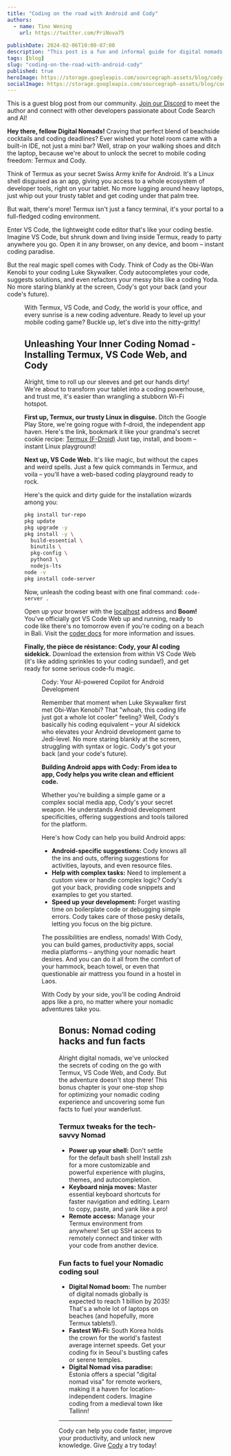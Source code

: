 ```yaml
---
title: "Coding on the road with Android and Cody"
authors:
  - name: Tino Wening
    url: https://twitter.com/PriNova75
  
publishDate: 2024-02-06T10:00-07:00
description: "This post is a fun and informal guide for digital nomads, showcasing how Termux and Cody turn your tablet into a beach-friendly coding hub. It's all about ditching the laptop for a lightweight setup with Termux's Linux shell, VS Code's web version, and Cody."
tags: [blog]
slug: "coding-on-the-road-with-android-cody"
published: true
heroImage: https://storage.googleapis.com/sourcegraph-assets/blog/cody-on-the-road/coding-on-the-road-with-android-cody-og.png
socialImage: https://storage.googleapis.com/sourcegraph-assets/blog/cody-on-the-road/coding-on-the-road-with-android-cody-og.png
---
```


<Alert type="secondary">This is a guest blog post from our community. <a href="https://discord.com/servers/sourcegraph-969688426372825169" target="_blank">Join our Discord</a> to meet the author and connect with other developers passionate about Code Search and AI!</Alert>

**Hey there, fellow Digital Nomads!** Craving that perfect blend of beachside cocktails and coding deadlines? Ever wished your hotel room came with a built-in IDE, not just a mini bar? Well, strap on your walking shoes and ditch the laptop, because we're about to unlock the secret to mobile coding freedom: Termux and Cody.

Think of Termux as your secret Swiss Army knife for Android. It's a Linux shell disguised as an app, giving you access to a whole ecosystem of developer tools, right on your tablet. No more lugging around heavy laptops, just whip out your trusty tablet and get coding under that palm tree. 

But wait, there's more! Termux isn't just a fancy terminal, it's your portal to a full-fledged coding environment. 

Enter VS Code, the lightweight code editor that's like your coding bestie. Imagine VS Code, but shrunk down and living inside Termux, ready to party anywhere you go. Open it in any browser, on any device, and boom – instant coding paradise.

But the real magic spell comes with Cody. Think of Cody as the Obi-Wan Kenobi to your coding Luke Skywalker. Cody autocompletes your code, suggests solutions, and even refactors your messy bits like a coding Yoda. No more staring blankly at the screen, Cody's got your back (and your code's future).

<Figure 
  src="https://storage.googleapis.com/sourcegraph-assets/blog/cody-on-the-road/image1.jpg"
  alt="Cody as the Obi-Wan Kenobi "
  caption="Cody as the Obi-Wan Kenobi "
/>

With Termux, VS Code, and Cody, the world is your office, and every sunrise is a new coding adventure. Ready to level up your mobile coding game? Buckle up, let's dive into the nitty-gritty!

## Unleashing Your Inner Coding Nomad - Installing Termux, VS Code Web, and Cody

Alright, time to roll up our sleeves and get our hands dirty! We're about to transform your tablet into a coding powerhouse, and trust me, it's easier than wrangling a stubborn Wi-Fi hotspot.

**First up, Termux, our trusty Linux in disguise.** Ditch the Google Play Store, we're going rogue with f-droid, the independent app haven. Here's the link, bookmark it like your grandma's secret cookie recipe: [Termux (F-Droid)](https://f-droid.org/en/packages/com.termux/) Just tap, install, and boom – instant Linux playground!

**Next up, VS Code Web.** It's like magic, but without the capes and weird spells. Just a few quick commands in Termux, and voila – you'll have a web-based coding playground ready to rock.

Here's the quick and dirty guide for the installation wizards among you:

```bash
pkg install tur-repo
pkg update
pkg upgrade -y
pkg install -y \
  build-essential \
  binutils \
  pkg-config \
  python3 \
  nodejs-lts
node -v
pkg install code-server
```

Now, unleash the coding beast with one final command: `code-server .`

Open up your browser with the [localhost](http://127.0.0.1:8080) address and **Boom!** You've officially got VS Code Web up and running, ready to code like there's no tomorrow even if you're coding on a beach in Bali. Visit the [coder docs](https://coder.com/docs/code-server/latest/termux#installation) for more information and issues.

**Finally, the pièce de résistance: Cody, your AI coding sidekick.** Download the extension from within VS Code Web (it's like adding sprinkles to your coding sundae!), and get ready for some serious code-fu magic.


<Figure 
  src="https://storage.googleapis.com/sourcegraph-assets/blog/cody-on-the-road/image2.jpg"
  alt="Screenshot of my tablet with Termux on the left and VS Code with Cody on the right"
  caption="Screenshot of my tablet with Termux on the left and VS Code with Cody on the right"
/>

Cody: Your AI-powered Copilot for Android Development

Remember that moment when Luke Skywalker first met Obi-Wan Kenobi? That "whoah, this coding life just got a whole lot cooler" feeling? Well, Cody's basically his coding equivalent – your AI sidekick who elevates your Android development game to Jedi-level. No more staring blankly at the screen, struggling with syntax or logic. Cody's got your back (and your code's future).

**Building Android apps with Cody: From idea to app, Cody helps you write clean and efficient code.**

Whether you're building a simple game or a complex social media app, Cody's your secret weapon. He understands Android development specificities, offering suggestions and tools tailored for the platform.

Here's how Cody can help you build Android apps:



* **Android-specific suggestions:** Cody knows all the ins and outs, offering suggestions for activities, layouts, and even resource files.
* **Help with complex tasks:** Need to implement a custom view or handle complex logic? Cody's got your back, providing code snippets and examples to get you started.
* **Speed up your development:** Forget wasting time on boilerplate code or debugging simple errors. Cody takes care of those pesky details, letting you focus on the big picture.

The possibilities are endless, nomads! With Cody, you can build games, productivity apps, social media platforms – anything your nomadic heart desires. And you can do it all from the comfort of your hammock, beach towel, or even that questionable air mattress you found in a hostel in Laos.

With Cody by your side, you'll be coding Android apps like a pro, no matter where your nomadic adventures take you.


<Figure 
  src="https://storage.googleapis.com/sourcegraph-assets/blog/cody-on-the-road/image3.jpg"
  alt="Codying on the beach"
  caption="Codying on the beach"
/>

## Bonus: Nomad coding hacks and fun facts

Alright digital nomads, we've unlocked the secrets of coding on the go with Termux, VS Code Web, and Cody. But the adventure doesn't stop there! This bonus chapter is your one-stop shop for optimizing your nomadic coding experience and uncovering some fun facts to fuel your wanderlust.

### Termux tweaks for the tech-savvy Nomad

* **Power up your shell:** Don't settle for the default bash shell! Install zsh for a more customizable and powerful experience with plugins, themes, and autocompletion.
* **Keyboard ninja moves:** Master essential keyboard shortcuts for faster navigation and editing. Learn to copy, paste, and yank like a pro!
* **Remote access:** Manage your Termux environment from anywhere! Set up SSH access to remotely connect and tinker with your code from another device.

### Fun facts to fuel your Nomadic coding soul

* **Digital Nomad boom:** The number of digital nomads globally is expected to reach 1 billion by 2035! That's a whole lot of laptops on beaches (and hopefully, more Termux tablets!).
* **Fastest Wi-Fi:** South Korea holds the crown for the world's fastest average internet speeds. Get your coding fix in Seoul's bustling cafes or serene temples.
* **Digital Nomad visa paradise:** Estonia offers a special "digital nomad visa" for remote workers, making it a haven for location-independent coders. Imagine coding from a medieval town like Tallinn!

---

Cody can help you code faster, improve your productivity, and unlock new knowledge. Give [Cody](https://sourcegraph.com/cody) a try today!
